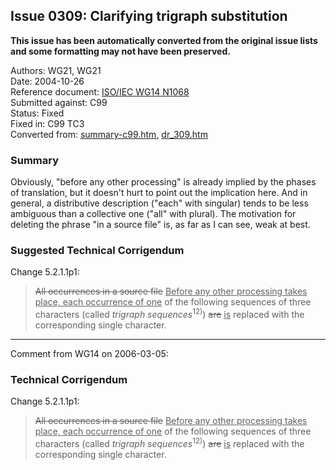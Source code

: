 ## Issue 0309: Clarifying trigraph substitution

**This issue has been automatically converted from the original issue lists and some formatting may not have been preserved.**

Authors: WG21, WG21  
Date: 2004-10-26  
Reference document: [ISO/IEC WG14 N1068](https://www.open-std.org/jtc1/sc22/wg14/www/docs/n1068.htm)  
Submitted against: C99  
Status: Fixed  
Fixed in: C99 TC3  
Converted from: [summary-c99.htm](https://www.open-std.org/jtc1/sc22/wg14/www/docs/summary-c99.htm), [dr_309.htm](https://www.open-std.org/jtc1/sc22/wg14/www/docs/dr_309.htm)

### Summary

Obviously, "before any other processing" is already implied by the phases of
translation, but it doesn't hurt to point out the implication here. And in
general, a distributive description ("each" with singular) tends to be less
ambiguous than a collective one ("all" with plural). The motivation for deleting
the phrase "in a source file" is, as far as I can see, weak at best.

### Suggested Technical Corrigendum

Change 5.2.1.1p1:

> ~~All occurrences in a source file~~ <u>Before any other processing takes place,
> each occurrence of one</u> of the following sequences of three characters
> (called *trigraph sequences*<sup>12\)</sup>) ~~are~~ <u>is</u> replaced with the
> corresponding single character.

---

Comment from WG14 on 2006-03-05:

### Technical Corrigendum

Change 5.2.1.1p1:

> ~~All occurrences in a source file~~ <u>Before any other processing takes place,
> each occurrence of one</u> of the following sequences of three characters
> (called *trigraph sequences*<sup>12\)</sup>) ~~are~~ <u>is</u> replaced with the
> corresponding single character.
